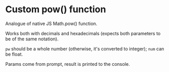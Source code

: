 # Custom pow() function

Analogue of native JS Math.pow() function.

Works both with decimals and hexadecimals (expects both parameters to be of the same notation).

`pw` should be a whole number (otherwise, it's converted to integer); `num` can be float.

Params come from prompt, result is printed to the console.
